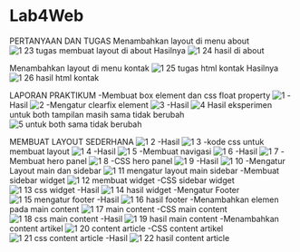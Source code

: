 # Lab4Web
PERTANYAAN DAN TUGAS
Menambahkan layout di menu about
![1 23 tugas membuat layout di about](https://user-images.githubusercontent.com/81283969/115344995-5837ec80-a1d8-11eb-89ef-9354d45f6d0a.png)
Hasilnya
![1 24 hasil di about](https://user-images.githubusercontent.com/81283969/115345061-700f7080-a1d8-11eb-94ea-047a6ce85cb4.png)

Menambahkan layout di menu kontak
![1 25 tugas html kontak](https://user-images.githubusercontent.com/81283969/115345183-9a612e00-a1d8-11eb-9b04-5deee2dedca9.png)
Hasilnya
![1 26 hasil html kontak](https://user-images.githubusercontent.com/81283969/115345223-ad73fe00-a1d8-11eb-9b45-18b4b8701a09.png)


LAPORAN PRAKTIKUM
-Membuat box element dan css float property
![1](https://user-images.githubusercontent.com/81283969/115345451-0479d300-a1d9-11eb-843b-4935edaf7706.png)
-Hasil
![2](https://user-images.githubusercontent.com/81283969/115345503-165b7600-a1d9-11eb-9580-5e449ba918e3.png)
-Mengatur clearfix element
![3](https://user-images.githubusercontent.com/81283969/115345584-34c17180-a1d9-11eb-8096-d43b337f9c9d.png)
-Hasil
![4](https://user-images.githubusercontent.com/81283969/115345642-486cd800-a1d9-11eb-9fee-29740e33fb17.png)
Hasil eksperimen untuk both tampilan masih sama tidak berubah
![5 untuk both sama tidak berubah](https://user-images.githubusercontent.com/81283969/115345752-6f2b0e80-a1d9-11eb-843f-3cf9d5cdee5e.png)

MEMBUAT LAYOUT SEDERHANA
![1 2](https://user-images.githubusercontent.com/81283969/115345852-92ee5480-a1d9-11eb-98a7-0702d88f5105.png)
-Hasil
![1 3](https://user-images.githubusercontent.com/81283969/115345926-b0bbb980-a1d9-11eb-8084-2f5198c1a7f6.png)
-kode css untuk membuat layout
![1 4](https://user-images.githubusercontent.com/81283969/115346008-ce891e80-a1d9-11eb-8c90-eef77c22a7d4.png)
-Hasil
![1 5](https://user-images.githubusercontent.com/81283969/115346053-dd6fd100-a1d9-11eb-8945-c485459e07db.png)
-Membuat navigasi
![1 6](https://user-images.githubusercontent.com/81283969/115346119-f4aebe80-a1d9-11eb-8818-133f18aec42b.png)
-Hasil
![1 7](https://user-images.githubusercontent.com/81283969/115346168-055f3480-a1da-11eb-93a5-ea1fe7570061.png)
-Membuat hero panel
![1 8](https://user-images.githubusercontent.com/81283969/115346233-1dcf4f00-a1da-11eb-9e31-b04041fb4db6.png)
-CSS hero panel
![1 9](https://user-images.githubusercontent.com/81283969/115346280-30e21f00-a1da-11eb-887b-b2a6c3e01161.png)
-Hasil
![1 10](https://user-images.githubusercontent.com/81283969/115346348-435c5880-a1da-11eb-9f0a-0ae62e64da49.png)
-Mengatur Layout main dan sidebar
![1 11 mengatur layout main   sidebar](https://user-images.githubusercontent.com/81283969/115346453-61c25400-a1da-11eb-9abf-ac2a659db921.png)
-Membuat sidebar widget
![1 12 membuat widget](https://user-images.githubusercontent.com/81283969/115346527-77377e00-a1da-11eb-8f31-457d00b214a0.png)
-CSS sidebar widget
![1 13 css widget](https://user-images.githubusercontent.com/81283969/115346576-89192100-a1da-11eb-82d5-c4ac8d9f3c43.png)
-Hasil
![1 14 hasil widget](https://user-images.githubusercontent.com/81283969/115346604-946c4c80-a1da-11eb-8019-16b40ae1d696.png)
-Mengatur Footer
![1 15 mengatur footer](https://user-images.githubusercontent.com/81283969/115346748-c7164500-a1da-11eb-82b2-0faeea627660.png)
-Hasil
![1 16 hasil footer](https://user-images.githubusercontent.com/81283969/115346795-d6958e00-a1da-11eb-8075-4da628f1c5eb.png)
-Menambahkan elemen pada main content
![1 17 main content](https://user-images.githubusercontent.com/81283969/115346913-f9c03d80-a1da-11eb-8d0c-58da333da8b2.png)
-CSS main content
![1 18 css main content](https://user-images.githubusercontent.com/81283969/115346956-08a6f000-a1db-11eb-8d36-2de3a4e9b74b.png)
-Hasil
![1 19 hasil main content](https://user-images.githubusercontent.com/81283969/115347013-16f50c00-a1db-11eb-9e5d-34c32364a7d2.png)
-Menambahkan content artikel
![1 20 content article](https://user-images.githubusercontent.com/81283969/115347101-32f8ad80-a1db-11eb-820b-1d906e8fd504.png)
-CSS content artikel
![1 21 css content article](https://user-images.githubusercontent.com/81283969/115347178-486dd780-a1db-11eb-8c2e-b2011803ca21.png)
-Hasil
![1 22 hasil content article](https://user-images.githubusercontent.com/81283969/115347230-56bbf380-a1db-11eb-8db1-6ba607f1bee4.png)







